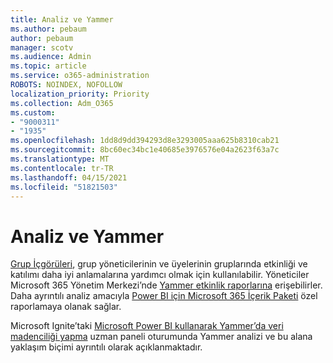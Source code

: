 ```yaml
---
title: Analiz ve Yammer
ms.author: pebaum
author: pebaum
manager: scotv
ms.audience: Admin
ms.topic: article
ms.service: o365-administration
ROBOTS: NOINDEX, NOFOLLOW
localization_priority: Priority
ms.collection: Adm_O365
ms.custom:
- "9000311"
- "1935"
ms.openlocfilehash: 1dd8d9dd394293d8e3293005aaa625b8310cab21
ms.sourcegitcommit: 8bc60ec34bc1e40685e3976576e04a2623f63a7c
ms.translationtype: MT
ms.contentlocale: tr-TR
ms.lasthandoff: 04/15/2021
ms.locfileid: "51821503"
---
```

# <a name="analytics-and-yammer"></a>Analiz ve Yammer

[Grup İçgörüleri](https://support.office.com/article/view-group-insights-in-yammer-73f9fa6d-d442-4f25-9194-d5317c9328ab), grup yöneticilerinin ve üyelerinin gruplarında etkinliği ve katılımı daha iyi anlamalarına yardımcı olmak için kullanılabilir. Yöneticiler Microsoft 365 Yönetim Merkezi’nde [Yammer etkinlik raporlarına](https://docs.microsoft.com/microsoft-365/admin/activity-reports/yammer-activity-report) erişebilirler. Daha ayrıntılı analiz amacıyla [Power BI için Microsoft 365 İçerik Paketi](https://docs.microsoft.com/microsoft-365/admin/usage-analytics/enable-usage-analytics) özel raporlamaya olanak sağlar. 

Microsoft Ignite’taki [Microsoft Power BI kullanarak Yammer’da veri madenciliği yapma](https://aka.ms/MiningYammerDataIgnite2017) uzman paneli oturumunda Yammer analizi ve bu alana yaklaşım biçimi ayrıntılı olarak açıklanmaktadır. 
